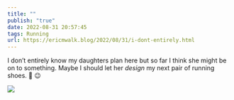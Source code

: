 ```yaml
---
title: ""
publish: "true"
date: 2022-08-31 20:57:45
tags: Running
url: https://ericmwalk.blog/2022/08/31/i-dont-entirely.html
---
```


I don’t entirely know my daughters plan here but so far I think she might be on to something. Maybe I should let her *design* my next pair of running shoes. 👟 😉

![](https://ericmwalk.blog/uploads/2022/1949335db2.jpg)